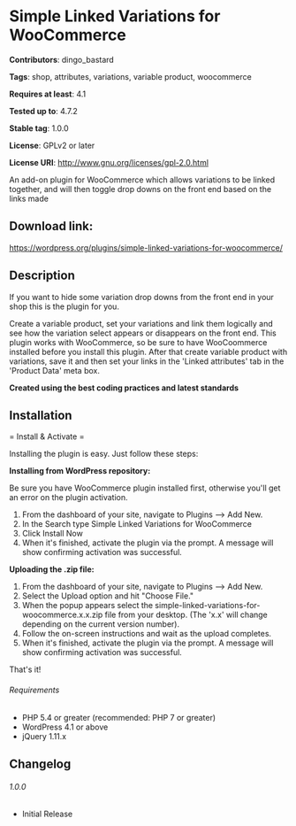 # Simple Linked Variations for WooCommerce

**Contributors**: dingo_bastard

**Tags**: shop, attributes, variations, variable product, woocommerce

**Requires at least**: 4.1

**Tested up to**: 4.7.2

**Stable tag**: 1.0.0

**License**: GPLv2 or later

**License URI**: http://www.gnu.org/licenses/gpl-2.0.html


An add-on plugin for WooCommerce which allows variations to be linked together, and will then toggle drop downs on the front end based on the links made

## Download link: ##

https://wordpress.org/plugins/simple-linked-variations-for-woocommerce/

## Description ##

If you want to hide some variation drop downs from the front end in your shop this is the plugin for you.

Create a variable product, set your variations and link them logically and see how the variation select appears or disappears on the front end.
This plugin works with WooCommerce, so be sure to have WooCoommerce installed before you install this plugin.
After that create variable product with variations, save it and then set your links in the 'Linked attributes' tab in the 'Product Data' meta box.

**Created using the best coding practices and latest standards**

## Installation ##

= Install & Activate =

Installing the plugin is easy. Just follow these steps:

**Installing from WordPress repository:**

Be sure you have WooCommerce plugin installed first, otherwise you'll get an error on the plugin activation.

1. From the dashboard of your site, navigate to Plugins --> Add New.
2. In the Search type Simple Linked Variations for WooCommerce
3. Click Install Now
4. When it's finished, activate the plugin via the prompt. A message will show confirming activation was successful.

**Uploading the .zip file:**

1. From the dashboard of your site, navigate to Plugins --> Add New.
2. Select the Upload option and hit "Choose File."
3. When the popup appears select the simple-linked-variations-for-woocommerce.x.x.zip file from your desktop. (The 'x.x' will change depending on the current version number).
4. Follow the on-screen instructions and wait as the upload completes.
5. When it's finished, activate the plugin via the prompt. A message will show confirming activation was successful.

That's it!

###### Requirements ######

* PHP 5.4 or greater (recommended: PHP 7 or greater)
* WordPress 4.1 or above
* jQuery 1.11.x

## Changelog ##

###### 1.0.0 ######
* Initial Release
